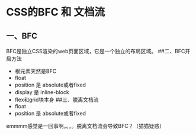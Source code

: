 # CSS的BFC 和 文档流
## 一、BFC
BFC是独立CSS渲染的web页面区域，它是一个独立的布局区域。
##二、BFC开启方法
- 根元素天然是BFC
- float
- position 是 absolute或者fixed
- display 是 inline-block
- flex和grid块本身
##三、脱离文档流
- float
- position 是 absolute或者fixed


emmmm感觉是一回事啊。。。。脱离文档流会导致BFC？（猫猫疑惑）
